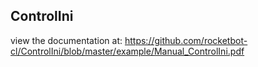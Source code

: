 ## ControlIni

 view the documentation at: https://github.com/rocketbot-cl/ControlIni/blob/master/example/Manual_ControlIni.pdf